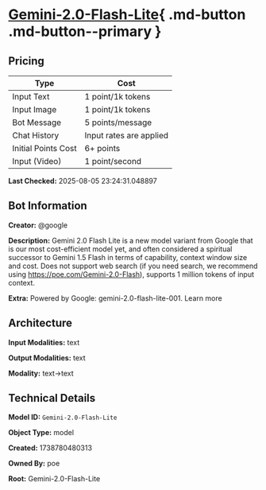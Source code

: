 # [Gemini-2.0-Flash-Lite](https://poe.com/Gemini-2.0-Flash-Lite){ .md-button .md-button--primary }

## Pricing

| Type | Cost |
|------|------|
| Input Text | 1 point/1k tokens |
| Input Image | 1 point/1k tokens |
| Bot Message | 5 points/message |
| Chat History | Input rates are applied |
| Initial Points Cost | 6+ points |
| Input (Video) | 1 point/second |

**Last Checked:** 2025-08-05 23:24:31.048897


## Bot Information

**Creator:** @google

**Description:** Gemini 2.0 Flash Lite is a new model variant from Google that is our most cost-efficient model yet, and often considered a spiritual successor to Gemini 1.5 Flash in terms of capability, context window size and cost. Does not support web search (if you need search, we recommend using https://poe.com/Gemini-2.0-Flash), supports 1 million tokens of input context.

**Extra:** Powered by Google: gemini-2.0-flash-lite-001. Learn more


## Architecture

**Input Modalities:** text

**Output Modalities:** text

**Modality:** text->text


## Technical Details

**Model ID:** `Gemini-2.0-Flash-Lite`

**Object Type:** model

**Created:** 1738780480313

**Owned By:** poe

**Root:** Gemini-2.0-Flash-Lite
